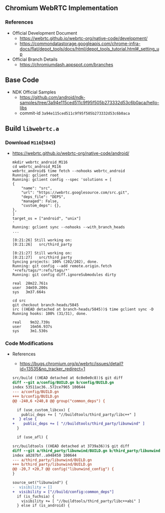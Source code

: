 ## Chromium WebRTC Implementation
### References
* Official Development Document
  * https://webrtc.github.io/webrtc-org/native-code/development/
  * https://commondatastorage.googleapis.com/chrome-infra-docs/flat/depot_tools/docs/html/depot_tools_tutorial.html#_setting_up
* Official Branch Details
  * https://chromiumdash.appspot.com/branches

## Base Code
* NDK Official Samples
  * https://github.com/android/ndk-samples/tree/3a94e115ced511c9f95f505b273332d53c6b0aca/hello-libs
  * commit-id `3a94e115ced511c9f95f505b273332d53c6b0aca`

## Build `libwebrtc.a`
### Download `M116`(`5845`)
* https://webrtc.github.io/webrtc-org/native-code/android/
  ```
  mkdir webrtc_android_M116
  cd webrtc_android_M116
  webrtc_android$ time fetch --nohooks webrtc_android
  Running: gclient root
  Running: gclient config --spec 'solutions = [
  {
      "name": "src",
      "url": "https://webrtc.googlesource.com/src.git",
      "deps_file": "DEPS",
      "managed": False,
      "custom_deps": {},
  },
  ]
  target_os = ["android", "unix"]
  '
  Running: gclient sync --nohooks --with_branch_heads
  ...

  [0:21:26] Still working on:
  [0:21:26]   src/third_party

  [0:21:27] Still working on:
  [0:21:27]   src/third_party
  Syncing projects: 100% (202/202), done.
  Running: git config --add remote.origin.fetch '+refs/tags/*:refs/tags/*'
  Running: git config diff.ignoreSubmodules dirty

  real	28m22.761s
  user	34m59.200s
  sys	3m37.664s
  ```
  ```
  cd src
  git checkout branch-heads/5845
  src ((HEAD detached at branch-heads/5845))$ time gclient sync -D
  Running hooks: 100% (31/31), done.

  real    9m32.739s
  user    16m56.937s
  sys     3m1.530s
  ```


### Code Modifications
* References
  * https://bugs.chromium.org/p/webrtc/issues/detail?id=13535&no_tracker_redirect=1

  ```diff
  src/build ((HEAD detached at 6c0e0e0c8))$ git diff
  diff --git a/config/BUILD.gn b/config/BUILD.gn
  index 53511ac36..572ce7965 100644
  --- a/config/BUILD.gn
  +++ b/config/BUILD.gn
  @@ -240,6 +240,8 @@ group("common_deps") {

    if (use_custom_libcxx) {
      public_deps += [ "//buildtools/third_party/libc++" ]
  +  } else {
  +    public_deps += [ "//buildtools/third_party/libunwind" ]
    }

    if (use_afl) {
  ```
  ```diff
  src/buildtools ((HEAD detached at 3739a36))$ git diff
  diff --git a/third_party/libunwind/BUILD.gn b/third_party/libunwind/BUILD.gn
  index a8287bf..a948450 100644
  --- a/third_party/libunwind/BUILD.gn
  +++ b/third_party/libunwind/BUILD.gn
  @@ -20,7 +20,7 @@ config("libunwind_config") {
  }

  source_set("libunwind") {
  -  visibility = []
  +  visibility = ["//build/config:common_deps"]
    if (is_fuchsia) {
      visibility += [ "//buildtools/third_party/libc++abi" ]
    } else if (is_android) {

  ```